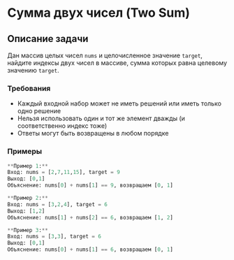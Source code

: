 # Сумма двух чисел (Two Sum)

## Описание задачи

Дан массив целых чисел `nums` и целочисленное значение `target`, найдите индексы двух чисел в массиве, сумма которых равна целевому значению `target`.

### Требования
- Каждый входной набор может не иметь решений или иметь только одно решение
- Нельзя использовать один и тот же элемент дважды (и соответственно индекс тоже)
- Ответы могут быть возвращены в любом порядке

### Примеры
```python
**Пример 1:**
Вход: nums = [2,7,11,15], target = 9
Выход: [0,1]
Объяснение: nums[0] + nums[1] == 9, возвращаем [0, 1]

**Пример 2:**
Вход: nums = [3,2,4], target = 6
Выход: [1,2]
Объяснение: nums[1] + nums[2] == 6, возвращаем [1, 2]

**Пример 3:**
Вход: nums = [3,3], target = 6
Выход: [0,1]
Объяснение: nums[0] + nums[1] == 6, возвращаем [0, 1]
```
